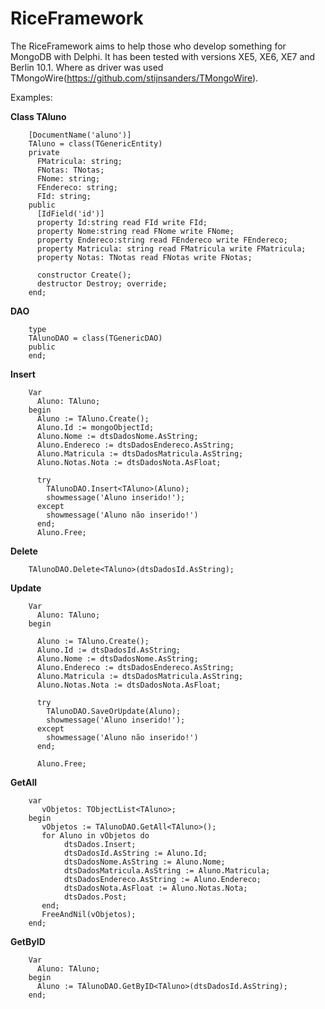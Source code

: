 # RiceFramework

The RiceFramework aims to help those who develop something for MongoDB with Delphi. It has been tested with versions XE5, XE6, XE7 and Berlin 10.1. Where as driver was used TMongoWire(https://github.com/stijnsanders/TMongoWire).

Examples:

**Class TAluno**

        [DocumentName('aluno')]
        TAluno = class(TGenericEntity)
        private
          FMatricula: string;
          FNotas: TNotas;
          FNome: string;
          FEndereco: string;
          FId: string;
        public
          [IdField('id')]
          property Id:string read FId write FId;
          property Nome:string read FNome write FNome;
          property Endereco:string read FEndereco write FEndereco;
          property Matricula: string read FMatricula write FMatricula;
          property Notas: TNotas read FNotas write FNotas;
      
          constructor Create();
          destructor Destroy; override;
        end;

 **DAO** 
       
        
        type
        TAlunoDAO = class(TGenericDAO)
        public
        end;
  
  
**Insert**  

        Var
          Aluno: TAluno;
        begin
          Aluno := TAluno.Create();
          Aluno.Id := mongoObjectId;
          Aluno.Nome := dtsDadosNome.AsString;
          Aluno.Endereco := dtsDadosEndereco.AsString;
          Aluno.Matricula := dtsDadosMatricula.AsString;
          Aluno.Notas.Nota := dtsDadosNota.AsFloat;
        
          try
            TAlunoDAO.Insert<TAluno>(Aluno);
            showmessage('Aluno inserido!');
          except
            showmessage('Aluno não inserido!')
          end;
          Aluno.Free;

**Delete**

        TAlunoDAO.Delete<TAluno>(dtsDadosId.AsString);
        
**Update**

        Var
          Aluno: TAluno;
        begin
        
          Aluno := TAluno.Create();
          Aluno.Id := dtsDadosId.AsString;
          Aluno.Nome := dtsDadosNome.AsString;
          Aluno.Endereco := dtsDadosEndereco.AsString;
          Aluno.Matricula := dtsDadosMatricula.AsString;
          Aluno.Notas.Nota := dtsDadosNota.AsFloat;
        
          try
            TAlunoDAO.SaveOrUpdate(Aluno);
            showmessage('Aluno inserido!');
          except
            showmessage('Aluno não inserido!')
          end;
        
          Aluno.Free;
          
**GetAll**

        var
           vObjetos: TObjectList<TAluno>;
        begin   
           vObjetos := TAlunoDAO.GetAll<TAluno>();
           for Aluno in vObjetos do
                dtsDados.Insert;
                dtsDadosId.AsString := Aluno.Id;
                dtsDadosNome.AsString := Aluno.Nome;
                dtsDadosMatricula.AsString := Aluno.Matricula;
                dtsDadosEndereco.AsString := Aluno.Endereco;
                dtsDadosNota.AsFloat := Aluno.Notas.Nota;
                dtsDados.Post;
           end;
           FreeAndNil(vObjetos);
        end;

**GetByID**

        Var
          Aluno: TAluno;
        begin
          Aluno := TAlunoDAO.GetByID<TAluno>(dtsDadosId.AsString);
        end;  
